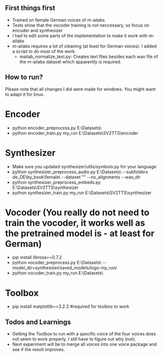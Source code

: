 ## First things first
- Trained on female German voices of m-ailabs
- Tests show that the vocoder training is not neccessary, so focus on encoder and synthesizer
- I had to edit some parts of the implementation to make it work with m-ailabs
- m-ailabs requires a lot of cleaning (at least for German voices). I added a script to do most of the work.
	- mailab_normalize_text.py: Creates text files besides each wav file of the m-ailabs dataset which apparently is required.

## How to run?
Please note that all changes I did were made for windows. You might want to adapt it for linux.

# Encoder
- python encoder_preprocess.py E:\Datasets\
- python encoder_train.py my_run E:\Datasets\SV2TTS\encoder

# Synthesizer
- Make sure you updated synthesizer/utils/symbols.py for your language
- python synthesizer_preprocess_audio.py E:\Datasets\ --subfolders de_DE\by_book\female\ --dataset "" --no_alignments --wav_dir
- python synthesizer_preprocess_embeds.py E:\Datasets\SV2TTS\synthesizer
- python synthesizer_train.py my_run E:\Datasets\SV2TTS\synthesizer

# Vocoder (You really do not need to train the vocoder, it works well as the pretrained model is - at least for German)
- pip install librosa==0.7.2
- python vocoder_preprocess.py E:\Datasets\ --model_dir=synthesizer/saved_models/logs-my_run/
- python vocoder_train.py my_run E:\Datasets\

# Toolbox
- pip install matplotlib==3.2.2 #required for toolbox to work

## Todos and Learnings
- Getting the Toolbox to run with a specific voice of the four voices does not seem to work properly. I still have to figure out why (not).
- Next experiment will be to merge all voices into one voice package and see if the result improves.